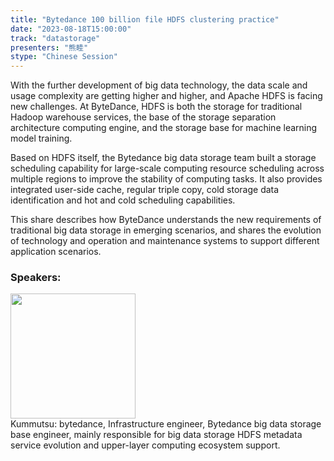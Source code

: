```yaml
---
title: "Bytedance 100 billion file HDFS clustering practice"
date: "2023-08-18T15:00:00" 
track: "datastorage"
presenters: "熊睦"
stype: "Chinese Session"
---
```

With the further development of big data technology, the data scale and usage complexity are getting higher and higher, and Apache HDFS is facing new challenges. At ByteDance, HDFS is both the storage for traditional Hadoop warehouse services, the base of the storage separation architecture computing engine, and the storage base for machine learning model training.

Based on HDFS itself, the Bytedance big data storage team built a storage scheduling capability for large-scale computing resource scheduling across multiple regions to improve the stability of computing tasks. It also provides integrated user-side cache, regular triple copy, cold storage data identification and hot and cold scheduling capabilities.

This share describes how ByteDance understands the new requirements of traditional big data storage in emerging scenarios, and shares the evolution of technology and operation and maintenance systems to support different application scenarios.
 ### Speakers: 
 <img src="https://img.bagevent.com/resource/20230614/1208402570.png" width="200" /><br>Kummutsu: bytedance, Infrastructure engineer, Bytedance big data storage base engineer, mainly responsible for big data storage HDFS metadata service evolution and upper-layer computing ecosystem support.
 <br><br>